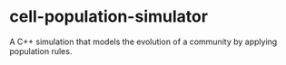 # cell-population-simulator
A C++ simulation that models the evolution of a community by applying population rules.

